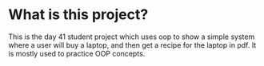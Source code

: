 # What is this project?

This is the day 41 student project which uses oop to show a simple system where a user will buy a laptop, and then get a recipe for the laptop in pdf. It is mostly used to practice OOP concepts.